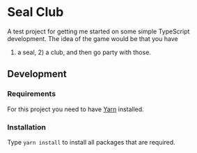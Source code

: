 # Seal Club

A test project for getting me started on some simple TypeScript development. The idea of the game would be that you have
1) a seal, 2) a club, and then go party with those.

## Development

### Requirements

For this project you need to have [Yarn](https://yarnpkg.com/) installed.

### Installation

Type `yarn install` to install all packages that are required.
